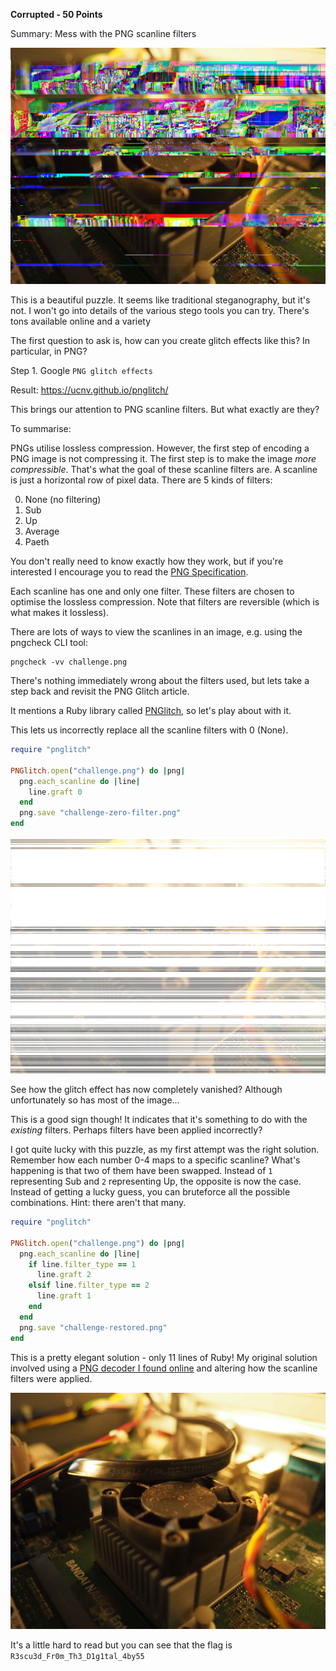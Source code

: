 **Corrupted - 50 Points**

Summary: Mess with the PNG scanline filters

![Glitched Image](challenge.png)

This is a beautiful puzzle. It seems like traditional steganography, but it's not. I won't go into details of the various stego tools you can try. There's tons available online and a variety

The first question to ask is, how can you create glitch effects like this? In particular, in PNG?

Step 1. Google `PNG glitch effects`

Result: https://ucnv.github.io/pnglitch/

This brings our attention to PNG scanline filters. But what exactly are they?

To summarise:

PNGs utilise lossless compression. However, the first step of encoding a PNG image is not compressing it. The first step is to make the image *more compressible*. That's what the goal of these scanline filters are. A scanline is just a horizontal row of pixel data. There are 5 kinds of filters:

0. None (no filtering)
1. Sub
2. Up
3. Average
4. Paeth

You don't really need to know exactly how they work, but if you're interested I encourage you to read the [PNG Specification](https://www.w3.org/TR/2003/REC-PNG-20031110).

Each scanline has one and only one filter. These filters are chosen to optimise the lossless compression. Note that filters are reversible (which is what makes it lossless).

There are lots of ways to view the scanlines in an image, e.g. using the pngcheck CLI tool:
```
pngcheck -vv challenge.png
```

There's nothing immediately wrong about the filters used, but lets take a step back and revisit the PNG Glitch article.

It mentions a Ruby library called [PNGlitch](https://github.com/ucnv/pnglitch), so let's play about with it.

This lets us incorrectly replace all the scanline filters with 0 (None).

```ruby
require "pnglitch"

PNGlitch.open("challenge.png") do |png|
  png.each_scanline do |line|
    line.graft 0
  end
  png.save "challenge-zero-filter.png"
end
```

![Zero Filter Image](challenge-zero-filter.png)

See how the glitch effect has now completely vanished? Although unfortunately so has most of the image...

This is a good sign though! It indicates that it's something to do with the *existing* filters. Perhaps filters have been applied incorrectly?

I got quite lucky with this puzzle, as my first attempt was the right solution. Remember how each number 0-4 maps to a specific scanline? What's happening is that two of them have been swapped. Instead of `1` representing Sub and `2` representing Up, the opposite is now the case. Instead of getting a lucky guess, you can bruteforce all the possible combinations. Hint: there aren't that many.

```ruby
require "pnglitch"

PNGlitch.open("challenge.png") do |png|
  png.each_scanline do |line|
    if line.filter_type == 1
      line.graft 2
    elsif line.filter_type == 2
      line.graft 1
    end
  end
  png.save "challenge-restored.png"
end
```

This is a pretty elegant solution - only 11 lines of Ruby! My original solution involved using a [PNG decoder I found online](https://github.com/yohhoy/picopdec) and altering how the scanline filters were applied.

![Restored Image](challenge-restored.png)

It's a little hard to read but you can see that the flag is `R3scu3d_Fr0m_Th3_D1g1tal_4by55`

